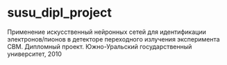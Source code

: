# susu_dipl_project
Применение искусственный нейронных сетей для идентификации электронов/пионов в детекторе переходного излучения эксперимента CBM. Дипломный проект. Южно-Уральский государственный университет, 2010
